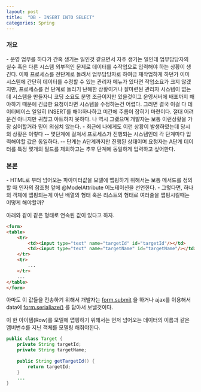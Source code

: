 ```yaml
---
layout: post
title:  "DB - INSERT INTO SELECT"
categories: Spring
---
```


<h3>개요</h3>
- 운영 업무를 하다가 간혹 생기는 일인것 같으면서 자주 생기는 일인데 업무담당자의 실수 혹은 다른 시스템 외부적인 문제로 데이터를 수작업으로 입력해야 하는 상황이 생긴다. 이때 프로세스를 전단계로 돌려서 업무담당자로 하여금 재작업하게 하던가 이미 시스템에 간단히 데이터를 수정할 수 있는 관리자 메뉴가 있다면 작업소요가 크지 않겠지만, 프로세스를 전 단계로 돌리기 난해한 상황이거나 잘마련된 관리자 시스템이 없는데 시스템을 만들자니 코딩 소요도 분명 조금이지만 있을것이고 운영서버에 배포까지 해야하기 때문에 긴급한 요청이라면 시스템을 수정하는건 어렵다. 그러면 결국 이걸 다 데이터베이스 일일히 INSERT를 해야하나하고 미간에 주름이 잡히기 마련이다. 절대 어려운건 아니지만 귀찮고 아트하지 못하다. 나 역시 그랬으며 개발자는 보통 이런상황을 가장 싫어할거라 믿어 의심치 않는다.
- 최근에 나에게도 이런 상황이 발생하였는데 당시의 상황은 이렇다
-- 몇단계에 걸쳐서 프로세스가 진행되는 시스템인데 각 단계마다 입력해야할 값은 동일하다.
-- 단계는 A단계까지만 진행된 상태이며 요청자는 A단계 데이터를 특정 몇개의 필드를 제외하고는 추후 단계에 동일하게 입력하고 싶어한다. 


<h3>본론</h3>
- HTML로 부터 넘어오는 파아미터값을 모델에 맵핑하기 위해서는 보통 메서드를 정의할 때 인자의 참조형 앞에 @ModelAttribute 어노테이션을 선언한다. 
- 그렇다면, 하나의 객체에 맵핑되는게 아닌 배열의 형태 혹은 리스트의 형태로 여러줄을 맵핑시킬때는 어떻게 해야할까?

아래와 같이 같은 형태로 연속된 값이 있다고 하자.

```html
<form>
<table>
    <tr>
        <td><input type="text" name="targetId" id="targetId"/></td>
        <td><input type="text" name="targetName" id="targetName"/></td>
    </tr>
    <tr>
        ...
    </tr>
    ...
</table>
</form>
```

아마도 이 값들을 전송하기 위해서 개발자는 [form.submit](http://api.jquery.com/submit/) 을 하거나 ajax를 이용해서 
data에 [form.serialiaze()](http://api.jquery.com/serialize/) 를 담아서 보낼것이다.

이 한 아이템(Row)를 모델에 맵핑하기 위해서는 먼저 넘어오는 데이터의 이름과 같은 멤버변수를 지닌 
객체를 모델링 해줘야한다.

```java
public class Target {
    private String targetId;
    private String targetName;
    
    public String getTargetId() {
        return targetId;
    }
    ...
}
```
